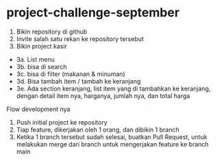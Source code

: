 # project-challenge-september

1. Bikin repository di github
2. Invite salah satu rekan ke repository tersebut
3. Bikin project kasir
  * 3a. List menu
  * 3b. bisa di search
  * 3c. bisa di filter (makanan & minuman)
  * 3d. Bisa tambah item / tambah ke keranjang
  * 3e. Ada section keranjang, list item yang di tambahkan ke keranjang, dengan detail item nya, harganya, jumlah nya, dan total harga

Flow development nya
1. Push initial project ke repository
2. Tiap feature, dikerjakan oleh 1 orang, dan dibikin 1 branch
3. Ketika 1 branch tersebut sudah selesai, buatkan Pull Request, untuk melakukan merge dari branch untuk mengerjakan feature ke branch main
